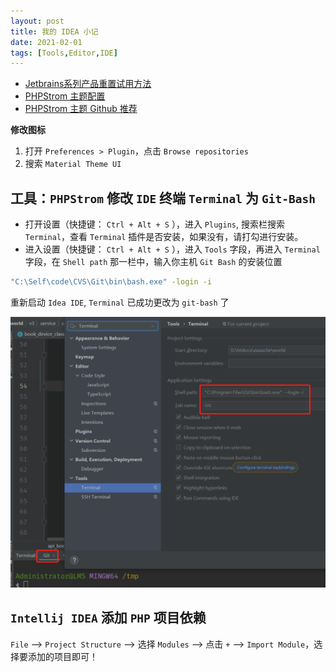 ```yaml
---
layout: post
title: 我的 IDEA 小记
date: 2021-02-01
tags: [Tools,Editor,IDE]
---
```


- [Jetbrains系列产品重置试用方法](https://zhile.io/)
- [PHPStrom 主题配置](https://raw.githubusercontent.com/daylerees/colour-schemes/master/jetbrains/peacock.icls)
- [PHPStrom 主题 Github 推荐](http://daylerees.github.io/)

**修改图标**

1. 打开 `Preferences > Plugin`，点击 `Browse repositories`
2. 搜索 `Material Theme UI`

## 工具：`PHPStrom` 修改 `IDE` 终端 `Terminal` 为 `Git-Bash`

- 打开设置（快捷键： `Ctrl + Alt + S` ），进入 `Plugins`, 搜索栏搜索 `Terminal`，查看 `Terminal` 插件是否安装，如果没有，请打勾进行安装。
- 进入设置（快捷键： `Ctrl + Alt + S` ），进入 `Tools` 字段，再进入 `Terminal` 字段，在 `Shell path` 那一栏中，输入你主机 `Git Bash` 的安装位置

```sh
"C:\Self\code\CVS\Git\bin\bash.exe" -login -i
```

重新启动 `Idea IDE`, `Terminal` 已成功更改为 `git-bash` 了

![image](/images/article/idea-set-terminal-to-git-bash.png)

## `Intellij IDEA` 添加 `PHP` 项目依赖

`File` --> `Project Structure` --> 选择 `Modules` --> 点击 `+` --> `Import Module`，选择要添加的项目即可！